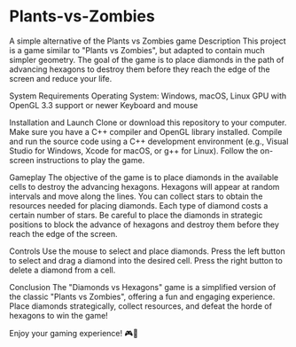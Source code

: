 # Plants-vs-Zombies
A simple alternative of the Plants vs Zombies game
Description
This project is a game similar to "Plants vs Zombies", but adapted to contain much simpler geometry. The goal of the game is to place diamonds in the path of advancing hexagons to destroy them before they reach the edge of the screen and reduce your life.

System Requirements
Operating System: Windows, macOS, Linux
GPU with OpenGL 3.3 support or newer
Keyboard and mouse

Installation and Launch
Clone or download this repository to your computer.
Make sure you have a C++ compiler and OpenGL library installed.
Compile and run the source code using a C++ development environment (e.g., Visual Studio for Windows, Xcode for macOS, or g++ for Linux).
Follow the on-screen instructions to play the game.

Gameplay
The objective of the game is to place diamonds in the available cells to destroy the advancing hexagons.
Hexagons will appear at random intervals and move along the lines.
You can collect stars to obtain the resources needed for placing diamonds.
Each type of diamond costs a certain number of stars.
Be careful to place the diamonds in strategic positions to block the advance of hexagons and destroy them before they reach the edge of the screen.

Controls
Use the mouse to select and place diamonds.
Press the left button to select and drag a diamond into the desired cell.
Press the right button to delete a diamond from a cell.

Conclusion
The "Diamonds vs Hexagons" game is a simplified version of the classic "Plants vs Zombies", offering a fun and engaging experience. Place diamonds strategically, collect resources, and defeat the horde of hexagons to win the game!

Enjoy your gaming experience! 🎮🚀
